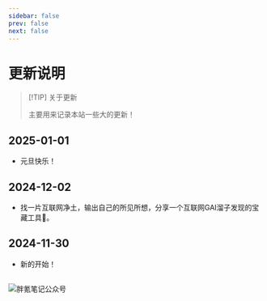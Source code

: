 ```yaml
---
sidebar: false
prev: false
next: false
---
```


# 更新说明


> [!TIP] 关于更新
>
> 主要用来记录本站一些大的更新！

## 2025-01-01

- 元旦快乐！

## 2024-12-02

- 找一片互联网净土，输出自己的所见所想，分享一个互联网GAI溜子发现的宝藏工具🧰。

## 2024-11-30

- 新的开始！

## 

![胖氪笔记公众号](https://img.pknote.top/blog/202404121423456.png)